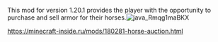 This mod for version 1.20.1 provides the player with the opportunity to purchase and sell armor for their horses.![java_Rmqg1maBKX](https://github.com/user-attachments/assets/3d5a0ac7-23b6-404c-b504-2348490b966d)

https://minecraft-inside.ru/mods/180281-horse-auction.html

